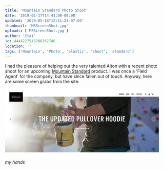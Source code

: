 ```yaml
---
title: 'Mountain Standard Photo Shoot'
date: '2019-01-17T14:41:00-08:00'
updated: '2020-05-18T12:51:23-07:00'
thumbnail: 'MSScreenShot.jpg'
uploads: ['MSScreenShot.jpg']
author: 'Itai'
id: 4444227545288262746
location: ''
tags: ['Mountain', 'Photo', 'plastic', 'shoot', 'standard']
---
```

I had the pleasure of helping out the very talented Alton with a recent photo shoot for an upcoming [Mountain Standard](https://mountainstandard.com/) product. I was once a 'Field Agent' for the company, but have since fallen out of touch. Anyway, here are some screen grabs from the site:

![my hands](uploads/MSScreenShot.jpg)*my hands*
